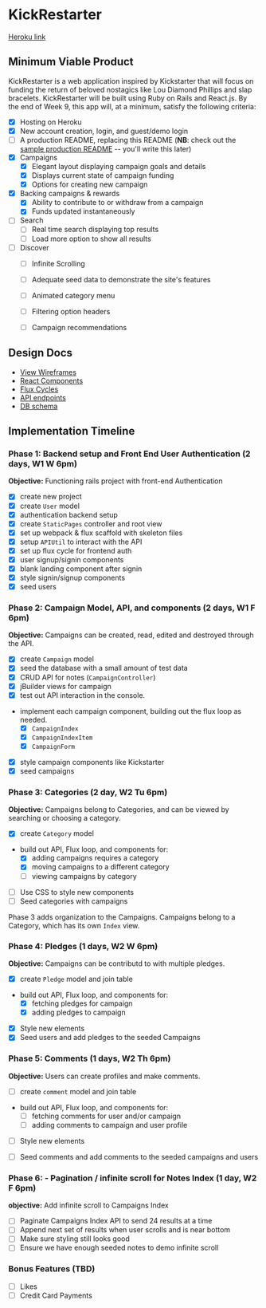 # KickRestarter

[Heroku link][heroku]

[heroku]: https://kickrestarter.herokuapp.com/

## Minimum Viable Product

KickRestarter is a web application inspired by Kickstarter that will focus on funding the return of beloved nostagics like Lou Diamond Phillips and slap bracelets. KickRestarter will be built using Ruby on Rails and React.js.  By the end of Week 9, this app will, at a minimum, satisfy the following criteria:


- [x] Hosting on Heroku
- [x] New account creation, login, and guest/demo login
- [ ] A production README, replacing this README (**NB**: check out the [sample production README](docs/production_readme.md) -- you'll write this later)
- [x] Campaigns
  - [x] Elegant layout displaying campaign goals and details
  - [x] Displays current state of campaign funding
  - [x] Options for creating new campaign
- [x] Backing campaigns & rewards
  - [x] Ability to contribute to or withdraw from a campaign
  - [x] Funds updated instantaneously
- [ ] Search
  - [ ] Real time search displaying top results
  - [ ] Load more option to show all results
- [ ] Discover
  - [ ] Infinite Scrolling
  - [ ] Adequate seed data to demonstrate the site's features
  - [ ] Animated category menu
  - [ ] Filtering option headers
  - [ ] Campaign recommendations


## Design Docs
* [View Wireframes][views]
* [React Components][components]
* [Flux Cycles][flux-cycles]
* [API endpoints][api-endpoints]
* [DB schema][schema]

[views]: docs/views.md
[components]: docs/components.md
[flux-cycles]: docs/flux-cycles.md
[api-endpoints]: docs/api-endpoints.md
[schema]: docs/schema.md

## Implementation Timeline

### Phase 1: Backend setup and Front End User Authentication (2 days, W1 W 6pm)

**Objective:** Functioning rails project with front-end Authentication

- [x] create new project
- [x] create `User` model
- [x] authentication backend setup
- [x] create `StaticPages` controller and root view
- [x] set up webpack & flux scaffold with skeleton files
- [x] setup `APIUtil` to interact with the API
- [x] set up flux cycle for frontend auth
- [x] user signup/signin components
- [x] blank landing component after signin
- [x] style signin/signup components
- [x] seed users

### Phase 2: Campaign Model, API, and components (2 days, W1 F 6pm)

**Objective:** Campaigns can be created, read, edited and destroyed through
the API.

- [x] create `Campaign` model
- [x] seed the database with a small amount of test data
- [x] CRUD API for notes (`CampaignController`)
- [x] jBuilder views for campaign
- [x] test out API interaction in the console.
- implement each campaign component, building out the flux loop as needed.
  - [x] `CampaignIndex`
  - [x] `CampaignIndexItem`
  - [x] `CampaignForm`
- [x] style campaign components like Kickstarter
- [x] seed campaigns

### Phase 3: Categories (2 day, W2 Tu 6pm)

**Objective:** Campaigns belong to Categories, and can be viewed by searching or choosing a category.

- [x] create `Category` model
- build out API, Flux loop, and components for:
  - [x] adding campaigns requires a category
  - [x] moving campaigns to a different category
  - [ ] viewing campaigns by category
- [ ] Use CSS to style new components
- [ ] Seed categories with campaigns

Phase 3 adds organization to the Campaigns. Campaigns belong to a Category,
which has its own `Index` view.

### Phase 4: Pledges (1 days, W2 W 6pm)

**Objective:** Campaigns can be contributd to with multiple pledges.

- [x] create `Pledge` model and join table
- build out API, Flux loop, and components for:
  - [x] fetching pledges for campaign
  - [x] adding pledges to campaign
- [x] Style new elements
- [x] Seed users and add pledges to the seeded Campaigns

### Phase 5: Comments (1 days, W2 Th 6pm)

**Objective:** Users can create profiles and make comments.

- [ ] create `comment` model and join table
- build out API, Flux loop, and components for:
  - [ ] fetching comments for user and/or campaign
  - [ ] adding comments to campaign and user profile
- [ ] Style new elements
- [ ] Seed comments and add comments to the seeded campaigns and users


### Phase 6: - Pagination / infinite scroll for Notes Index (1 day, W2 F 6pm)

**objective:** Add infinite scroll to Campaigns Index

- [ ] Paginate Campaigns Index API to send 24 results at a time
- [ ] Append next set of results when user scrolls and is near bottom
- [ ] Make sure styling still looks good
- [ ] Ensure we have enough seeded notes to demo infinite scroll

### Bonus Features (TBD)
- [ ] Likes
- [ ] Credit Card Payments

[phase-one]: docs/phases/phase1.md
[phase-two]: docs/phases/phase2.md
[phase-three]: docs/phases/phase3.md
[phase-four]: docs/phases/phase4.md
[phase-five]: docs/phases/phase5.md
